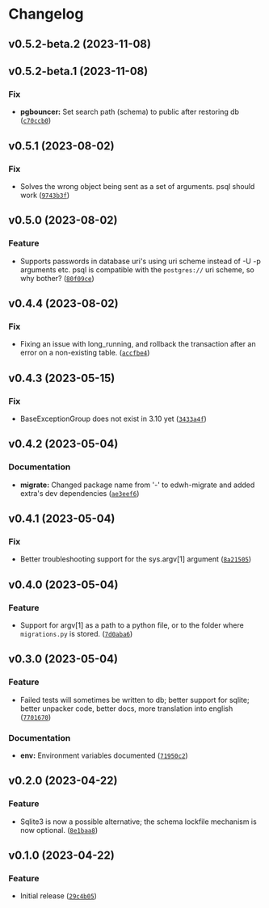 # Changelog

<!--next-version-placeholder-->

## v0.5.2-beta.2 (2023-11-08)



## v0.5.2-beta.1 (2023-11-08)

### Fix

* **pgbouncer:** Set search path (schema) to public after restoring db ([`c70ccb0`](https://github.com/educationwarehouse/migrate/commit/c70ccb0de377b35037de79d32a3d6ccadbf870f2))

## v0.5.1 (2023-08-02)
### Fix
* Solves the wrong object being sent as a set of arguments. psql should work ([`9743b3f`](https://github.com/educationwarehouse/migrate/commit/9743b3f4423b729a1bf739be0d2dc2052973bb1c))

## v0.5.0 (2023-08-02)
### Feature
* Supports passwords in database uri's using uri scheme instead of -U -p arguments etc. psql is compatible with the `postgres://` uri scheme, so why bother? ([`80f09ce`](https://github.com/educationwarehouse/migrate/commit/80f09ce15369ee6756afedc2a4d44e176a1c95fb))

## v0.4.4 (2023-08-02)
### Fix
* Fixing an issue with long_running, and rollback the transaction after an error on a non-existing table. ([`accfbe4`](https://github.com/educationwarehouse/migrate/commit/accfbe4fd3ee0c9ea6b9933025a33166a16d9105))

## v0.4.3 (2023-05-15)
### Fix
* BaseExceptionGroup does not exist in 3.10 yet ([`3433a4f`](https://github.com/educationwarehouse/migrate/commit/3433a4fda0d6ebfb2a551d9f5c3feb4f51e6afc0))

## v0.4.2 (2023-05-04)
### Documentation
* **migrate:** Changed package name from '-' to edwh-migrate and added extra's dev dependencies ([`ae3eef6`](https://github.com/educationwarehouse/migrate/commit/ae3eef6a1e2db47d03fcd60a57d768d79b7f4a32))

## v0.4.1 (2023-05-04)
### Fix
* Better troubleshooting support for the sys.argv[1] argument ([`8a21505`](https://github.com/educationwarehouse/migrate/commit/8a21505307618a45d993b772f1ea40e0c4b3343f))

## v0.4.0 (2023-05-04)
### Feature
* Support for argv[1] as a path to a python file, or to the folder where `migrations.py` is stored. ([`7d0aba6`](https://github.com/educationwarehouse/migrate/commit/7d0aba641907ca4100a10a3fba67e3286ab8f5c6))

## v0.3.0 (2023-05-04)
### Feature
* Failed tests will sometimes be written to db; better support for sqlite; better unpacker code, better docs, more translation into english ([`7701670`](https://github.com/educationwarehouse/migrate/commit/7701670b8e4adc234a2ae8abeac8780adda65330))

### Documentation
* **env:** Environment variables documented ([`71950c2`](https://github.com/educationwarehouse/migrate/commit/71950c20d6dbed59892192b7344dafd109131e9f))

## v0.2.0 (2023-04-22)
### Feature
* Sqlite3 is now a possible alternative; the schema lockfile mechanism is now optional. ([`8e1baa8`](https://github.com/educationwarehouse/migrate/commit/8e1baa8afe640234b36587fff2d2d6a0774fde63))

## v0.1.0 (2023-04-22)
### Feature
* Initial release ([`29c4b05`](https://github.com/educationwarehouse/migrate/commit/29c4b0526dacf428d4665e357a0081c00f7372e8))
